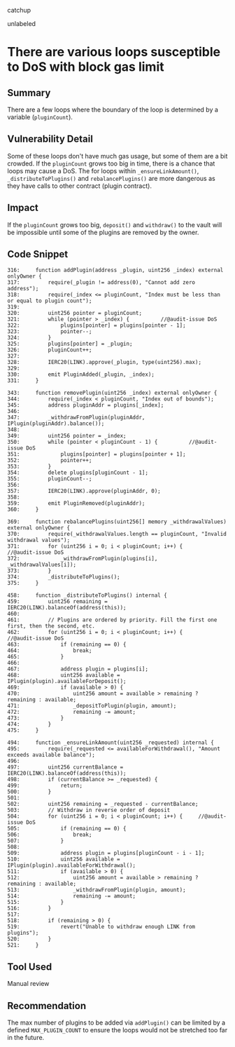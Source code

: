 catchup

unlabeled

# There are various loops susceptible to DoS with block gas limit

## Summary
There are a few loops where the boundary of the loop is determined by a variable (```pluginCount```).

## Vulnerability Detail
Some of these loops don't have much gas usage, but some of them are a bit crowded. If the ```pluginCount``` grows too big in time, there is a chance that loops may cause a DoS.
The for loops within ```_ensureLinkAmount()```, ```_distributeToPlugins()``` and ```rebalancePlugins()``` are more dangerous as they have calls to other contract (plugin contract).

## Impact
If the ```pluginCount``` grows too big, ```deposit()``` and ```withdraw()``` to the vault will be impossible until some of the plugins are removed by the owner.

## Code Snippet
~~~
316:     function addPlugin(address _plugin, uint256 _index) external onlyOwner {
317:         require(_plugin != address(0), "Cannot add zero address");
318:         require(_index <= pluginCount, "Index must be less than or equal to plugin count");
319: 
320:         uint256 pointer = pluginCount;
321:         while (pointer > _index) {          //@audit-issue DoS
322:             plugins[pointer] = plugins[pointer - 1];
323:             pointer--;
324:         }
325:         plugins[pointer] = _plugin;
326:         pluginCount++;
327: 
328:         IERC20(LINK).approve(_plugin, type(uint256).max);
329: 
330:         emit PluginAdded(_plugin, _index);
331:     }
~~~

~~~
343:     function removePlugin(uint256 _index) external onlyOwner {
344:         require(_index < pluginCount, "Index out of bounds");
345:         address pluginAddr = plugins[_index];
346: 
347:         _withdrawFromPlugin(pluginAddr, IPlugin(pluginAddr).balance());
348: 
349:         uint256 pointer = _index;
350:         while (pointer < pluginCount - 1) {          //@audit-issue DoS
351:             plugins[pointer] = plugins[pointer + 1];
352:             pointer++;
353:         }
354:         delete plugins[pluginCount - 1];
355:         pluginCount--;
356: 
357:         IERC20(LINK).approve(pluginAddr, 0);
358: 
359:         emit PluginRemoved(pluginAddr);
360:     }
~~~

~~~
369:     function rebalancePlugins(uint256[] memory _withdrawalValues) external onlyOwner {
370:         require(_withdrawalValues.length == pluginCount, "Invalid withdrawal values");
371:         for (uint256 i = 0; i < pluginCount; i++) {          //@audit-issue DoS
372:             _withdrawFromPlugin(plugins[i], _withdrawalValues[i]);
373:         }
374:         _distributeToPlugins();
375:     }
~~~

~~~
458:     function _distributeToPlugins() internal {
459:         uint256 remaining = IERC20(LINK).balanceOf(address(this));
460: 
461:         // Plugins are ordered by priority. Fill the first one first, then the second, etc.
462:         for (uint256 i = 0; i < pluginCount; i++) {         //@audit-issue DoS
463:             if (remaining == 0) {
464:                 break;
465:             }
466: 
467:             address plugin = plugins[i];
468:             uint256 available = IPlugin(plugin).availableForDeposit();
469:             if (available > 0) {
470:                 uint256 amount = available > remaining ? remaining : available;
471:                 _depositToPlugin(plugin, amount);
472:                 remaining -= amount;
473:             }
474:         }
475:     }
~~~

~~~
494:     function _ensureLinkAmount(uint256 _requested) internal {
495:         require(_requested <= availableForWithdrawal(), "Amount exceeds available balance");
496: 
497:         uint256 currentBalance = IERC20(LINK).balanceOf(address(this));
498:         if (currentBalance >= _requested) {
499:             return;
500:         }
501: 
502:         uint256 remaining = _requested - currentBalance;
503:         // Withdraw in reverse order of deposit
504:         for (uint256 i = 0; i < pluginCount; i++) {     //@audit-issue DoS
505:             if (remaining == 0) {
506:                 break;
507:             }
508: 
509:             address plugin = plugins[pluginCount - i - 1];
510:             uint256 available = IPlugin(plugin).availableForWithdrawal();
511:             if (available > 0) {
512:                 uint256 amount = available > remaining ? remaining : available;
513:                 _withdrawFromPlugin(plugin, amount);
514:                 remaining -= amount;
515:             }
516:         }
517: 
518:         if (remaining > 0) {
519:             revert("Unable to withdraw enough LINK from plugins");
520:         }
521:     }
~~~

## Tool Used
Manual review

## Recommendation
The max number of plugins to be added via ```addPlugin()``` can be limited by a defined ```MAX_PLUGIN_COUNT``` to ensure the loops would not be stretched too far in the future.
